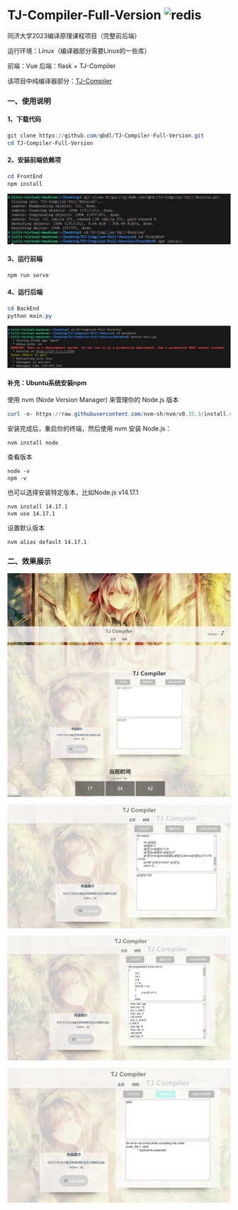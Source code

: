 # TJ-Compiler-Full-Version  ![redis](https://img.shields.io/badge/qbdl-TJ--Compiler--Full--Version-blueviolet?logo=Github)
同济大学2023编译原理课程项目（完整前后端）

运行环境：Linux（编译器部分需要Linux的一些库）

前端：Vue   后端：flask + TJ-Compiler

该项目中纯编译器部分：[TJ-Compiler](https://github.com/qbdl/TJ-Compiler)



### 一、使用说明

#### 1、下载代码

```powershell
git clone https://github.com/qbdl/TJ-Compiler-Full-Version.git
cd TJ-Compiler-Full-Version
```

#### 2、安装前端依赖项

```powershell
cd FrontEnd
npm install
```

<img src="assets/image-20230603170706262.png" alt="image-20230603170706262" style="zoom:80%;" />

#### 3、运行前端

```powershell
npm run serve
```

#### 4、运行后端

```powershell
cd BackEnd
python main.py
```

![image-20230603170812390](assets/image-20230603170812390.png)

#### 补充：Ubuntu系统安装npm

使用 nvm (Node Version Manager) 来管理你的 Node.js 版本

```powershell
curl -o- https://raw.githubusercontent.com/nvm-sh/nvm/v0.35.3/install.sh | bash
```

安装完成后，重启你的终端，然后使用 nvm 安装 Node.js：

```
nvm install node
```

查看版本

```
node -v
npm -v
```

也可以选择安装特定版本，比如Node.js v14.17.1

```
nvm install 14.17.1
nvm use 14.17.1
```

设置默认版本

```
nvm alias default 14.17.1
```



### 二、效果展示

![begin2](assets/begin2.png)

![image-20230603195248954](assets/image-20230603195248954.png)

![image-20230603195337412](assets/image-20230603195337412.png)

![image-20230603195422569](assets/image-20230603195422569.png)
